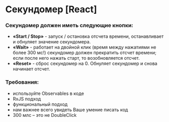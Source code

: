 # Секундомер [React]
### Секундомер должен иметь следующие кнопки:

* **«Start / Stop»** - запуск / остановка отсчета времени, останавливает и обнуляет значение секундомера.
* **«Wait»** - работает на двойной клик (время между нажатиями не более 300 мс!) секундомер должен прекратить отсчет времени; если после него нажать старт, то возобновляется отсчет.
* **«Reset»** - сброс секундомер на 0.  Обнуляет секундомер и снова начинает отсчет.

### Требования:

- используйте Observables в коде
- RxJS подход
- функциональный подход
- нам важнее всего увидеть Ваше умение писать код
- 300 млс – это не DoubleClick